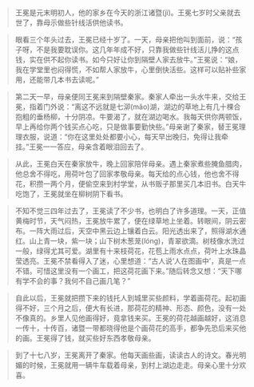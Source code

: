 >王冕是元末明初人，他的家乡在今天的浙江诸暨(jì)。王冕七岁时父亲就去世了，靠母示做些针线活供他读书。

>眼看三个年头过去，王冕已经十岁了。一天，母亲把他叫到面前，说：“孩子呀，不是我要耽误你。这几年年成不好，只靠我做些针线活儿挣的这点钱，实在供不起你读书。如今只好让你到隔壁人家去放牛。”王冕说：“娘，我在学堂里也闷得慌，不如帮人家放牛，心里倒快活些。这样可以贴补些家用，还能带几本书去读呢。”

>第二天一早，母亲便同王冕来到隔壁秦家。秦家人牵出一头水牛来，交给王冕，指着门外说：“离这不远就是七泖(mǎo)湖，湖边的草地上有几十棵合抱粗的垂杨柳，十分阴凉。牛要渴了，就在湖边喝水。我每天供你两顿饭，早上再给你两个钱买点心吃，只是做事要勤快些。”母亲谢了秦家，替王冕理理衣服，说道：“你在这里处处都要小心，每天早出晚归，免得让我牵挂。”王冕一一答应，母亲含着眼泪回去了。

>从此，王冕白天在秦家放牛，晚上回家陪伴母亲。遇上秦家煮些腌鱼腊肉，他总舍不得吃，用荷叶包了回家孝敬母亲。每天给的点心钱，他也舍不得花，积攒一两个月，便偷空来到村学堂，从书贩子那里买几本旧书。白天牛吃饱了，王冕就坐在柳树阴下看书。

>不知不觉三四年过去了，王冕读了不少书，也明白了许多道理。一天，正值黄梅时节，天气闷热，王冕放牛累了，便在绿草地上坐着。转眼间，阴云密布。一阵大雨过后，天空中黑云边上镶着白云。阳光透出来了，照得湖水通红。山上青一块，紫一块；山下树木葱茏(lónɡ)，青翠欲滴。树枝像水洗过一般，绿得尤其可爱。湖里有十来枝荷花，花苞上雨水点点，荷叶上水珠晶莹透亮。王冕不禁看得入了迷，心里想道：“古人说‘人在图画中’，真是一点不错。可惜这里没有一个画工，把这荷花画下来。”随后转念又想：“天下哪有学不会的事？我何不自己画几笔？”

>自此以后，王冕就把攒下来的钱托人到城里买些颜料，学着画荷花。起初画得不好，三个月之后，便大有长进，那荷花的精神、形态、颜色，没有一处不像真的。乡里人见他画得好，竟拿钱来买。王冕的荷花越画越好，这消息一传十，十传百，诸暨一带都晓得他是个画荷花的高手，都争先恐后来买他的画。王冕得了钱，就买些好东西孝敬母亲。

>到了十七八岁，王冕离开了秦家。他每天画些画，读读古人的诗文。春光明媚的时候，王冕就用一辆牛车载着母亲，到村上湖边走走。母亲心里十分欢喜。
